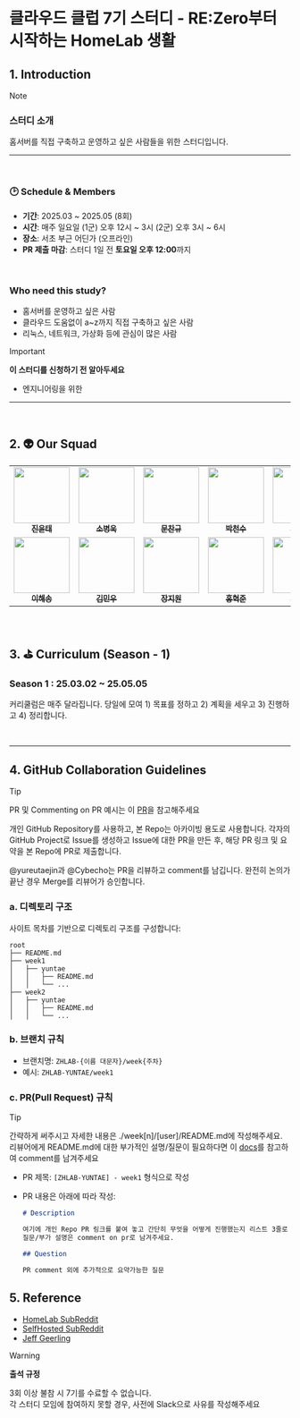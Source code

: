 # 클라우드 클럽 7기 스터디 - RE:Zero부터 시작하는 HomeLab 생활

## 1. Introduction

> [!NOTE]
>
> ### 스터디 소개
>
> 홈서버를 직접 구축하고 운영하고 싶은 사람들을 위한 스터디입니다.

---

<br>

### 🕑 Schedule & Members

- **기간**: 2025.03 ~ 2025.05 (8회)
- **시간**: 매주 일요일 (1군) 오후 12시 ~ 3시 (2군) 오후 3시 ~ 6시
- **장소**: 서초 부근 어딘가 (오프라인)
- **PR 제출 마감**: 스터디 1일 전 **토요일 오후 12:00**까지

<br>

### Who need this study?

- 홈서버를 운영하고 싶은 사람
- 클라우드 도움없이 a~z까지 직접 구축하고 싶은 사람
- 리눅스, 네트워크, 가상화 등에 관심이 많은 사람

> [!IMPORTANT]
>
> **이 스터디를 신청하기 전 알아두세요**
>
> - 엔지니어링을 위한

---

<br>

## 2. 👽 Our Squad

<table>
  <tr>
    <td align="center"><a href="https://github.com/yureutaejin"><img src="https://avatars.githubusercontent.com/u/85734054?v=4" width="100px;" alt=""/><br /><sub><b>
진윤태</b></sub></a><br /></td>
    <td align="center"><a href="https://github.com/Cybecho"><img src="https://avatars.githubusercontent.com/u/42949995?v=4" width="100px;" alt=""/><br /><sub><b>
소병욱</b></sub></a><br /></td>
    <td align="center"><a href="https://github.com/window9u"><img src="https://avatars.githubusercontent.com/u/121847433?v=4" width="100px;" alt=""/><br /><sub><b>문찬규</b></sub></a><br /></td>
    <td align="center"><a href="https://github.com/charlie3965"><img src="https://avatars.githubusercontent.com/u/19777578?v=4" width="100px;" alt=""/><br /><sub><b>
박천수</b></sub></a><br /></td>
    <td align="center"><a href="https://github.com/seoyeon0201"><img src="https://avatars.githubusercontent.com/u/125520029?v=4" width="100px;" alt=""/><br /><sub><b>
박서연</b></sub></a><br /></td>
    <td align="center"><a href="https://github.com/tmddus2"><img src="https://avatars.githubusercontent.com/u/49530253?v=4" width="100px;" alt=""/><br /><sub><b>
이승연</b></sub></a><br /></td>
  </tr>
  <tr>
    <td align="center"><a href="https://github.com/pinetree2"><img src="https://avatars.githubusercontent.com/u/79689822?v=4" width="100px;" alt=""/><br /><sub><b>
이해송</b></sub></a><br /></td>
    <td align="center"><a href="https://github.com/KimMinWoooo"><img src="https://avatars.githubusercontent.com/u/122437698?v=4" width="100px;" alt=""/><br /><sub><b>
김민우</b></sub></a><br /></td>
    <td align="center"><a href="https://github.com/yucori"><img src="https://avatars.githubusercontent.com/u/110710238?v=4" width="100px;" alt=""/><br /><sub><b>
장지원</b></sub></a><br /></td>
    <td align="center"><a href="https://github.com/hong-sile"><img src="https://avatars.githubusercontent.com/u/32128848?v=4" width="100px;" alt=""/><br /><sub><b>
홍혁준</b></sub></a><br /></td>
    <td align="center"><a href="https://github.com/seheonnn"><img src="https://avatars.githubusercontent.com/u/101795921?v=4" width="100px;" alt=""/><br /><sub><b>
호세헌</b></sub></a><br /></td>
    <td align="center"><a href="https://github.com/mjttong"><img src="https://avatars.githubusercontent.com/u/145860909?v=4" width="100px;" alt=""/><br /><sub><b>
호세헌</b></sub></a><br /></td>
  </tr>
</table>

<br>

## 3. ⛳ Curriculum (Season - 1)

### Season 1 : 25.03.02 ~ 25.05.05

커리쿨럼은 매주 달라집니다. 당일에 모여 1) 목표를 정하고 2) 계획을 세우고 3) 진행하고 4) 정리합니다.

<br>

---

## 4. GitHub Collaboration Guidelines

> [!TIP]
> PR 및 Commenting on PR 예시는 이 [PR](https://github.com/yureutaejin/homelab-pg-monitoring/pull/1)을 참고해주세요

개인 GitHub Repository를 사용하고, 본 Repo는 아카이빙 용도로 사용합니다.
각자의 GitHub Project로 Issue를 생성하고 Issue에 대한 PR을 만든 후, 해당 PR 링크 및 요약을 본 Repo에 PR로 제출합니다.

@yureutaejin과 @Cybecho는 PR을 리뷰하고 comment를 남깁니다. 완전히 논의가 끝난 경우 Merge를 리뷰어가 승인합니다.

### a. 디렉토리 구조

사이트 목차를 기반으로 디렉토리 구조를 구성합니다:

```
root
├── README.md
├── week1
│   ├── yuntae
│   │   ├── README.md
│   │   └── ...
├── week2
│   ├── yuntae
│   │   ├── README.md
│   │   └── ...
```

### b. 브랜치 규칙

- 브랜치명: `ZHLAB-{이름 대문자}/week{주차}`
- 예시: `ZHLAB-YUNTAE/week1`

### c. PR(Pull Request) 규칙

> [!TIP]
> 간략하게 써주시고 자세한 내용은 ./week[n]/[user]/README.md에 작성해주세요.
> 리뷰어에게 README.md에 대한 부가적인 설명/질문이 필요하다면 이 [docs](https://docs.github.com/ko/pull-requests/collaborating-with-pull-requests/reviewing-changes-in-pull-requests/commenting-on-a-pull-request)를 참고하여 comment를 남겨주세요

- PR 제목: `[ZHLAB-YUNTAE] - week1` 형식으로 작성
- PR 내용은 아래에 따라 작성:

  ```markdown
  # Description

  여기에 개인 Repo PR 링크를 붙여 놓고 간단히 무엇을 어떻게 진행했는지 리스트 3줄로 써주시면 됩니다.  
  질문/부가 설명은 comment on pr로 남겨주세요.

  ## Question

  PR comment 외에 추가적으로 요약가능한 질문
  ```

## 5. Reference

- [HomeLab SubReddit](https://www.reddit.com/r/homelab/)
- [SelfHosted SubReddit](https://www.reddit.com/r/selfhosted/)
- [Jeff Geerling](https://www.youtube.com/c/JeffGeerling)

> [!WARNING]
>
> **출석 규정**
>
> 3회 이상 불참 시 7기를 수료할 수 없습니다.  
> 각 스터디 모임에 참여하지 못할 경우, 사전에 Slack으로 사유를 작성해주세요
